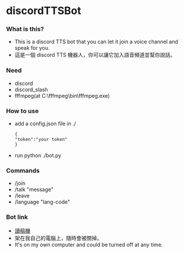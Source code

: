 # discordTTSBot

### What is this?
- This is a discord TTS bot that you can let it join a voice channel and  speak for you.
- 這是一個 discord TTS 機器人，你可以讓它加入語音頻道並幫你說話。

### Need
- discord
- discord_slash
- fffmpeg(at C:\fffmpeg\bin\fffmpeg.exe)

### How to use

- add a config.json file in ./
  ```
  {
  "token":"your token"
  }
  ```
- run python ./bot.py

### Commands
- /join
- /talk "message"
- /leave 
- /language "lang-code"

### Bot link
- [讀稿機](https://discord.com/api/oauth2/authorize?client_id=949268140267806743&permissions=2150639616&scope=bot%20applications.commands)
- 架在我自己的電腦上，隨時會被關掉。
- It's on my own computer and could be turned off at any time.
  
